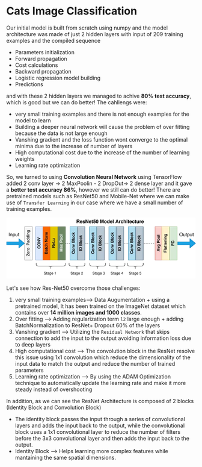 # Cats Image Classification

Our initial model is built from scratch using numpy and the model architecture was made of just 2 hidden layers with input of 209 training examples and the compiled sequence
- Parameters initialization
- Forward propagation
- Cost calculations
- Backward propagation
- Logistic regression model building
- Predictions

and with these 2 hidden layers we managed to achive **80% test accuracy**, which is good but we can do better!
The cahllengs were:
- very small training examples and there is not enough examples for the model to learn
- Building a deeper neural network will cause the problem of over fitting because the data is not large enough
-  Vanshing gradient and the loss function wont converge to the optimal minima due to the increase of number of layers
-  High computational cost due to the increase of the number of learning weights 
- Learning rate optimization

So, we turned to using **Convolution Neural Network** using TensorFlow added 2 conv layer -> 2 MaxPoolin - 2 DropOut-> 2 dense layer and it gave a **better test accuracy 86%**, however we still can do better! 
There are pretrained models such as ResNet50 and Mobile-Net where we can make use of `Transfer Learning` in our case where we have a small number of training examples. 

![ResNet Architecture](https://github.com/ayagamal1512/Cat-Images-Classification/blob/main/ResNet.PNG)

Let's see how Res-Net50 overcome those challenges:
1. very small training examples--> Data Augumentation + using a pretrained model, It has been trained on the ImageNet dataset which contains over **14 million images and 1000 classes**.
2. Over fitting --> Adding regularization term `l2` large enough + adding BatchNormalization to ResNet+ Dropout 60% of the layers
3. Vanshing gradient --> Utilizing the `Residual Network` that skips connection to add the input to the output avoiding information loss due to deep layers
4. High computational cost --> The convolution block in the ResNet resolve this issue using 1x1 convolution which reduce the dimensionality of the input data to match the output and reduce the number of trained parameters 
5. Learning rate optimization --> By using the ADAM Optimization technique to automatically update the learning rate and make it more steady instead of overshooting

In addition, as we can see the ResNet Architecture is composed of 2 blocks (Identity Block and Convolution Block)
- The identity block passes the input through a series of convolutional layers and adds the input back to the output, while the convolutional block uses a 1x1 convolutional layer to reduce the number of filters before the 3x3 convolutional layer and then adds the input back to the output.
- Identity Block --> Helps learning more complex features while mantaining the same spatial dimensions.


